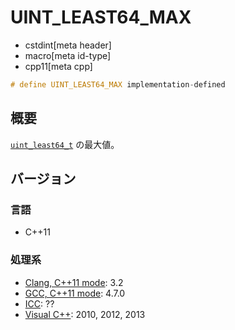 # UINT_LEAST64_MAX
* cstdint[meta header]
* macro[meta id-type]
* cpp11[meta cpp]

```cpp
# define UINT_LEAST64_MAX implementation-defined
```

## 概要
[`uint_least64_t`](uint_least64_t.md) の最大値。

## バージョン
### 言語
- C++11

### 処理系
- [Clang, C++11 mode](/implementation.md#clang): 3.2
- [GCC, C++11 mode](/implementation.md#gcc): 4.7.0
- [ICC](/implementation.md#icc): ??
- [Visual C++](/implementation.md#visual_cpp): 2010, 2012, 2013
